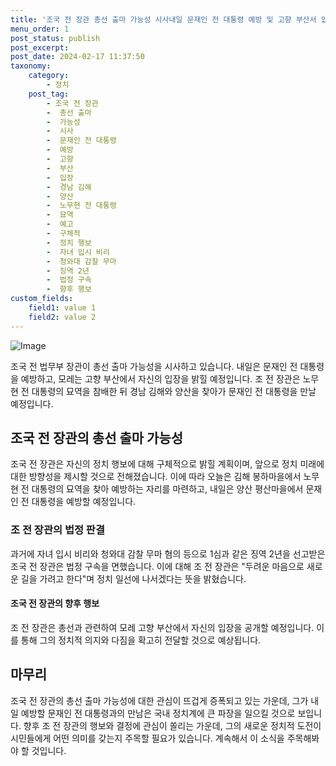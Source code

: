 ```yaml
---
title: '조국 전 장관 총선 출마 가능성 시사내일 문재인 전 대통령 예방 및 고향 부산서 입장 밝힐 예정'
menu_order: 1
post_status: publish
post_excerpt: 
post_date: 2024-02-17 11:37:50
taxonomy:
    category:
        - 정치
    post_tag:
        - 조국 전 장관
        -  총선 출마
        -  가능성
        -  시사
        -  문재인 전 대통령
        -  예방
        -  고향
        -  부산
        -  입장
        -  경남 김해
        -  양산
        -  노무현 전 대통령
        -  묘역
        -  예고
        -  구체적
        -  정치 행보
        -  자녀 입시 비리
        -  청와대 감찰 무마
        -  징역 2년
        -  법정 구속
        -  향후 행보
custom_fields:
    field1: value 1
    field2: value 2
---
```


![Image](https://imgnews.pstatic.net/image/214/2024/02/11/0001330042_001_20240211165501358.jpg?type=w647)

조국 전 법무부 장관이 총선 출마 가능성을 시사하고 있습니다. 내일은 문재인 전 대통령을 예방하고, 모레는 고향 부산에서 자신의 입장을 밝힐 예정입니다. 조 전 장관은 노무현 전 대통령의 묘역을 참배한 뒤 경남 김해와 양산을 찾아가 문재인 전 대통령을 만날 예정입니다.
## 조국 전 장관의 총선 출마 가능성
조국 전 장관은 자신의 정치 행보에 대해 구체적으로 밝힐 계획이며, 앞으로 정치 미래에 대한 방향성을 제시할 것으로 전해졌습니다. 이에 따라 오늘은 김해 봉하마을에서 노무현 전 대통령의 묘역을 찾아 예방하는 자리를 마련하고, 내일은 양산 평산마을에서 문재인 전 대통령을 예방할 예정입니다.
### 조 전 장관의 법정 판결
과거에 자녀 입시 비리와 청와대 감찰 무마 혐의 등으로 1심과 같은 징역 2년을 선고받은 조국 전 장관은 법정 구속을 면했습니다. 이에 대해 조 전 장관은 "두려운 마음으로 새로운 길을 가려고 한다"며 정치 일선에 나서겠다는 뜻을 밝혔습니다.
#### 조국 전 장관의 향후 행보
조 전 장관은 총선과 관련하여 모레 고향 부산에서 자신의 입장을 공개할 예정입니다. 이를 통해 그의 정치적 의지와 다짐을 확고히 전달할 것으로 예상됩니다.
## 마무리
조국 전 장관의 총선 출마 가능성에 대한 관심이 뜨겁게 증폭되고 있는 가운데, 그가 내일 예방할 문재인 전 대통령과의 만남은 국내 정치계에 큰 파장을 일으킬 것으로 보입니다. 향후 조 전 장관의 행보와 결정에 관심이 쏠리는 가운데, 그의 새로운 정치적 도전이 시민들에게 어떤 의미를 갖는지 주목할 필요가 있습니다. 계속해서 이 소식을 주목해봐야 할 것입니다.
